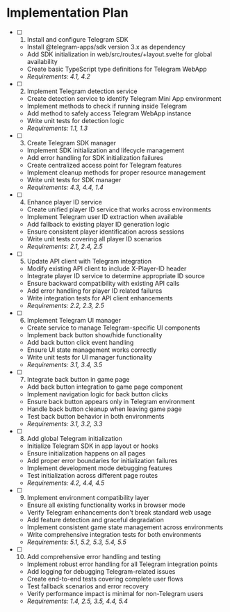 # Implementation Plan

- [ ] 1. Install and configure Telegram SDK
  - Install @telegram-apps/sdk version 3.x as dependency
  - Add SDK initialization in web/src/routes/+layout.svelte for global availability
  - Create basic TypeScript type definitions for Telegram WebApp
  - _Requirements: 4.1, 4.2_

- [ ] 2. Implement Telegram detection service
  - Create detection service to identify Telegram Mini App environment
  - Implement methods to check if running inside Telegram
  - Add method to safely access Telegram WebApp instance
  - Write unit tests for detection logic
  - _Requirements: 1.1, 1.3_

- [ ] 3. Create Telegram SDK manager
  - Implement SDK initialization and lifecycle management
  - Add error handling for SDK initialization failures
  - Create centralized access point for Telegram features
  - Implement cleanup methods for proper resource management
  - Write unit tests for SDK manager
  - _Requirements: 4.3, 4.4, 1.4_

- [ ] 4. Enhance player ID service
  - Create unified player ID service that works across environments
  - Implement Telegram user ID extraction when available
  - Add fallback to existing player ID generation logic
  - Ensure consistent player identification across sessions
  - Write unit tests covering all player ID scenarios
  - _Requirements: 2.1, 2.4, 2.5_

- [ ] 5. Update API client with Telegram integration
  - Modify existing API client to include X-Player-ID header
  - Integrate player ID service to determine appropriate ID source
  - Ensure backward compatibility with existing API calls
  - Add error handling for player ID related failures
  - Write integration tests for API client enhancements
  - _Requirements: 2.2, 2.3, 2.5_

- [ ] 6. Implement Telegram UI manager
  - Create service to manage Telegram-specific UI components
  - Implement back button show/hide functionality
  - Add back button click event handling
  - Ensure UI state management works correctly
  - Write unit tests for UI manager functionality
  - _Requirements: 3.1, 3.4, 3.5_

- [ ] 7. Integrate back button in game page
  - Add back button integration to game page component
  - Implement navigation logic for back button clicks
  - Ensure back button appears only in Telegram environment
  - Handle back button cleanup when leaving game page
  - Test back button behavior in both environments
  - _Requirements: 3.1, 3.2, 3.3_

- [ ] 8. Add global Telegram initialization
  - Initialize Telegram SDK in app layout or hooks
  - Ensure initialization happens on all pages
  - Add proper error boundaries for initialization failures
  - Implement development mode debugging features
  - Test initialization across different page routes
  - _Requirements: 4.2, 4.4, 4.5_

- [ ] 9. Implement environment compatibility layer
  - Ensure all existing functionality works in browser mode
  - Verify Telegram enhancements don't break standard web usage
  - Add feature detection and graceful degradation
  - Implement consistent game state management across environments
  - Write comprehensive integration tests for both environments
  - _Requirements: 5.1, 5.2, 5.3, 5.4, 5.5_

- [ ] 10. Add comprehensive error handling and testing
  - Implement robust error handling for all Telegram integration points
  - Add logging for debugging Telegram-related issues
  - Create end-to-end tests covering complete user flows
  - Test fallback scenarios and error recovery
  - Verify performance impact is minimal for non-Telegram users
  - _Requirements: 1.4, 2.5, 3.5, 4.4, 5.4_